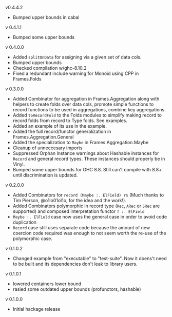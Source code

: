 v0.4.4.2
* Bumped upper bounds in cabal

v 0.4.1.1
* Bumped some upper bounds

v 0.4.0.0
* Added ```splitOnData``` for assigning via a given set of data cols.
* Bumped upper bounds
* Checked compilation w/ghc-8.10.2
* Fixed a redundant include warning for Monoid using CPP in Frames.Folds

v 0.3.0.0
* Added Combinator for aggregation in Frames.Aggregation along with helpers to create folds over data cols, promote simple functions to
record functions to be used in aggregations, combine key aggregations.
* Added ```toRecordFold``` to the Folds modules to simplify making record to record folds from record to Type folds. See examples.
* Added an example of its use in the example.
* Added the full record/functor generalization in Frames.Aggregation.General
* Added the specialization to ```Maybe``` in Frames.Aggregation.Maybe
* Cleanup of unneccesary imports
* Suppressed Orphan Instance warnings about Hashable instances for ```Record``` and general record types.  These
instances should properly be in Vinyl.
* Bumped some upper bounds for GHC 8.8.  Still can't compile with 8.8+ until discrimination is updated.

v 0.2.0.0
* Added Combinators for ```record (Maybe :. ElField) rs``` (Much thanks to Tim Pierson, @o1lo01ol1o, for the idea and the work!).
* Added Combinators polymorphic in record type (```Rec```, ```ARec``` or ```SRec``` are supported) and composed interpretation functor ```f :. ElField```
* ```Maybe :. ElField``` case now uses the general case in order to avoid code duplication
* ```Record``` case still uses separate code because the amount of new coercion code required was enough to not seem worth the re-use of the polymorphic case.

v 0.1.0.2
* Changed example from "executable" to "test-suite".  Now it doens't need to be built and its dependencies don't leak to library users.

v 0.1.0.1
* lowered containers lower bound
* rasied some outdated upper bounds (profunctors, hashable)

v 0.1.0.0
* Initial hackage release
